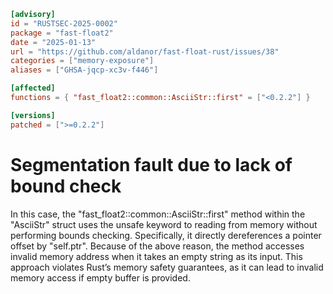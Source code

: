 ```toml
[advisory]
id = "RUSTSEC-2025-0002"
package = "fast-float2"
date = "2025-01-13"
url = "https://github.com/aldanor/fast-float-rust/issues/38"
categories = ["memory-exposure"]
aliases = ["GHSA-jqcp-xc3v-f446"]

[affected]
functions = { "fast_float2::common::AsciiStr::first" = ["<0.2.2"] }

[versions]
patched = [">=0.2.2"]
```

# Segmentation fault due to lack of bound check
In this case, the "fast_float2::common::AsciiStr::first" method within the "AsciiStr" struct 
uses the unsafe keyword to reading from memory without performing bounds checking. 
Specifically, it directly dereferences a pointer offset by "self.ptr".
Because of the above reason, the method accesses invalid memory address when it takes an empty string as its input.
This approach violates Rust’s memory safety guarantees, as it can lead to invalid memory access if empty buffer is provided.
